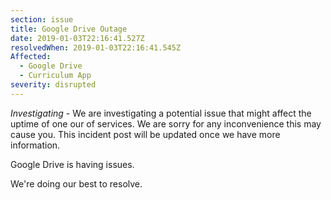 ```yaml
---
section: issue
title: Google Drive Outage
date: 2019-01-03T22:16:41.527Z
resolvedWhen: 2019-01-03T22:16:41.545Z
Affected:
  - Google Drive
  - Curriculum App
severity: disrupted
---
```

_Investigating_ - We are investigating a potential issue that might affect the uptime of one our of services. We are sorry for any inconvenience this may cause you. This incident post will be updated once we have more information.

Google Drive is having issues.

We're doing our best to resolve.
